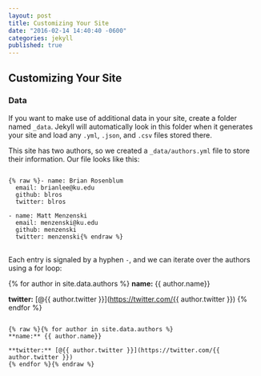 ```yaml
---
layout: post
title: Customizing Your Site
date: "2016-02-14 14:40:40 -0600"
categories: jekyll
published: true
---
```


## Customizing Your Site

### Data

If you want to make use of additional data in your site, create a folder named `_data`. Jekyll will automatically look in this folder when it generates your site and load any `.yml`, `.json`, and `.csv` files stored there.

This site has two authors, so we created a `_data/authors.yml` file to store their information. Our file looks like this:

<pre>
<code class="filter">
{% raw %}- name: Brian Rosenblum
  email: brianlee@ku.edu
  github: blros
  twitter: blros

- name: Matt Menzenski
  email: menzenski@ku.edu
  github: menzenski
  twitter: menzenski{% endraw %}
</code>
</pre>

Each entry is signaled by a hyphen `-`, and we can iterate over the authors using a for loop:

{% for author in site.data.authors %}
**name:** {{ author.name}}

**twitter:** [@{{ author.twitter }}](https://twitter.com/{{ author.twitter }})
{% endfor %}

<pre>
<code class="filter">
{% raw %}{% for author in site.data.authors %}
**name:** {{ author.name}}

**twitter:** [@{{ author.twitter }}](https://twitter.com/{{ author.twitter }})
{% endfor %}{% endraw %}
</code>
</pre>
